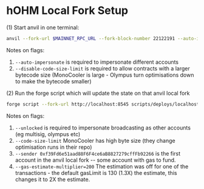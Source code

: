 # hOHM Local Fork Setup

(1) Start anvil in one terminal:

```bash
anvil --fork-url $MAINNET_RPC_URL --fork-block-number 22122191 --auto-impersonate --disable-code-size-limit
```

Notes on flags:

1. `--auto-impersonate` is required to impersonate different accounts
2. `--disable-code-size-limit` is required to allow contracts with a larger bytecode size (MonoCooler is large - Olympus turn optimisations down to make the bytecode smaller)

(2) Run the forge script which will update the state on that anvil local fork

```bash
forge script --fork-url http://localhost:8545 scripts/deploys/localhost/01-hOHM/01-deploy.sol --unlocked --code-size-limit 50000 --sender 0xf39Fd6e51aad88F6F4ce6aB8827279cffFb92266 --broadcast --gas-estimate-multiplier=200
```

Notes on flags:

1. `--unlocked` is required to impersonate broadcasting as other accounts (eg multisig, olympus etc)
2. `--code-size-limit` MonoCooler has high byte size (they change optimisation runs in their repo)
3. `--sender 0xf39Fd6e51aad88F6F4ce6aB8827279cffFb92266` is the first account in the anvil local fork -- some account with gas to fund.
4. `--gas-estimate-multiplier=200` The estimation was off for one of the transactions - the default gasLimit is 130 (1.3X) the estimate, this changes it to 2X the estimate.
